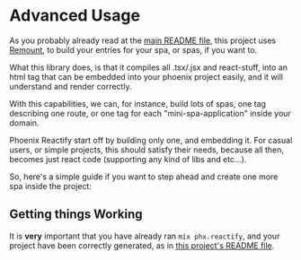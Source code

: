 # Advanced Usage

As you probably already read at the [main README file](https://github.com/joojscript/phoenix_reactify/README.md), this project uses [Remount](https://github.com/rstacruz/remount), to build your entries for your spa, or spas, if you want to.

What this library does, is that it compiles all .tsx/.jsx and react-stuff, into an html tag that can be embedded into your phoenix project easily, and it will understand and render correctly.

With this capabilities, we can, for instance, build lots of spas, one tag describing one route, or one tag for each "mini-spa-application" inside your domain.

Phoenix Reactify start off by building only one, and embedding it. For casual users, or simple projects, this should satisfy their needs, because all then, becomes just react code (supporting any kind of libs and etc...).

So, here's a simple guide if you want to step ahead and create one more spa inside the project:

## Getting things Working

It is **very** important that you have already ran `mix phx.reactify`, and your project have been correctly generated, as in [this project's README file](https://github.com/joojscript/phoenix_reactify/README.md).
